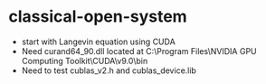 # classical-open-system

- start with Langevin equation using CUDA
- Need curand64_90.dll located at C:\Program Files\NVIDIA GPU Computing Toolkit\CUDA\v9.0\bin
- Need to test cublas_v2.h and cublas_device.lib